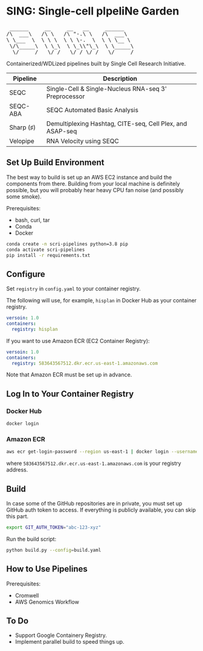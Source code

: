 # SING: Single-cell pIpeliNe Garden

<pre>
 ______     __     __   __     ______
/\  ___\   /\ \   /\ "-.\ \   /\  ___\
\ \___  \  \ \ \  \ \ \-.  \  \ \ \__ \
 \/\_____\  \ \_\  \ \_\\"\_\  \ \_____\
  \/_____/   \/_/   \/_/ \/_/   \/_____/
</pre>

Containerized/WDLized pipelines built by Single Cell Research Initiative.

Pipeline   | Description
---------- | --------------------------------------------------------------
SEQC       | Single-Cell & Single-Nucleus RNA-seq 3' Preprocessor
SEQC-ABA   | SEQC Automated Basic Analysis
Sharp (♯)  | Demultiplexing Hashtag, CITE-seq, Cell Plex, and ASAP-seq
Velopipe   | RNA Velocity using SEQC

## Set Up Build Environment

The best way to build is set up an AWS EC2 instance and build the components from there. Building from your local machine is definitely possible, but you will probably hear heavy CPU fan noise (and possibly some smoke).

Prerequisites:

- bash, curl, tar
- Conda
- Docker

```bash
conda create -n scri-pipelines python=3.8 pip
conda activate scri-pipelines
pip install -r requirements.txt
```

## Configure

Set `registry` in `config.yaml` to your container registry.

The following will use, for example, `hisplan` in Docker Hub as your container registry.

```yaml
versoin: 1.0
containers:
  registry: hisplan
```

If you want to use Amazon ECR (EC2 Container Registry):

```yaml
versoin: 1.0
containers:
  registry: 583643567512.dkr.ecr.us-east-1.amazonaws.com
```

Note that Amazon ECR must be set up in advance.

## Log In to Your Container Registry

### Docker Hub

```bash
docker login
```

### Amazon ECR

```bash
aws ecr get-login-password --region us-east-1 | docker login --username AWS --password-stdin 583643567512.dkr.ecr.us-east-1.amazonaws.com
```

where `583643567512.dkr.ecr.us-east-1.amazonaws.com` is your registry address.

## Build

In case some of the GitHub repositories are in private, you must set up GitHub auth token to access. If everything is publicly available, you can skip this part.

```bash
export GIT_AUTH_TOKEN="abc-123-xyz"
```

Run the build script:

```bash
python build.py --config=build.yaml
```

## How to Use Pipelines

Prerequisites:

- Cromwell
- AWS Genomics Workflow

## To Do

- Support Google Containery Registry.
- Implement parallel build to speed things up.
